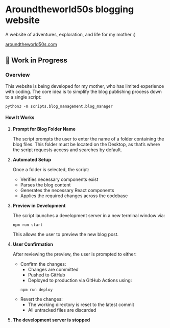 # Aroundtheworld50s blogging website

A website of adventures, exploration, and life for my mother :)

[aroundtheworld50s.com](https://royschor.github.io/aroundtheworld50s)
## 🚧 Work in Progress

### Overview
This website is being developed for my mother, who has limited experience with coding. The core idea is to simplify the blog publishing process down to a single script:
```
python3 -m scripts.blog_management.blog_manager
```
#### How It Works
1. **Prompt for Blog Folder Name**

   The script prompts the user to enter the name of a folder containing the blog files. This folder must be located on the Desktop, as that’s where the script requests access and searches by default.
2. **Automated Setup**

   Once a folder is selected, the script:
   - Verifies necessary components exist
   - Parses the blog content
   - Generates the necessary React components
   - Applies the required changes across the codebase

3. **Preview in Development**
  
   The script launches a development server in a new terminal window via:
   ```
   npm run start
   ```
    This allows the user to preview the new blog post.

4. **User Confirmation**
  
   After reviewing the preview, the user is prompted to either:
   - Confirm the changes:
       - Changes are committed
       - Pushed to GitHub
       - Deployed to production via GitHub Actions using:
       ```
       npm run deploy
       ```
   - Revert the changes:
       - The working directory is reset to the latest commit
       - All untracked files are discarded


5. **The development server is stopped**
